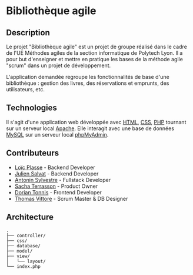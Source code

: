 # Bibliothèque agile

## Description

Le projet "Bibliothèque agile" est un projet de groupe réalisé dans le cadre de l'UE Méthodes agiles de la section informatique de Polytech Lyon. Il a pour but d'enseigner et mettre en pratique les bases de la méthode agile "scrum" dans un projet de développement.

L'application demandée regroupe les fonctionnalités de base d'une bibliothèque : gestion des livres, des réservations et emprunts, des utilisateurs, etc.

## Technologies

Il s'agit d'une application web développée avec [HTML](https://developer.mozilla.org/fr/docs/Web/HTML), [CSS](https://developer.mozilla.org/fr/docs/Web/CSS), [PHP](https://www.php.net/) tournant sur un serveur local [Apache](https://httpd.apache.org/).
Elle interagit avec une base de données [MySQL](https://www.mysql.com/fr/) sur un serveur local [phpMyAdmin](https://www.phpmyadmin.net/).

## Contributeurs

- [Loïc Plasse](https://github.com/Loic-Plasse) - Backend Developer
- [Julien Salvat](https://github.com/JulienSlvt) - Backend Developer
- [Antonin Sylvestre](https://github.com/antonin-slv) - Fullstack Developer
- [Sacha Terrasson](https://github.com/Fireboss05) - Product Owner
- [Dorian Tonnis](https://github.com/Dorian-T) - Frontend Developer
- [Thomas Vittore](https://github.com/Sipior4) - Scrum Master & DB Designer

## Architecture

```
.
├── controller/
├── css/
├── database/
├── model/
├── view/
│   └── layout/
└── index.php
```